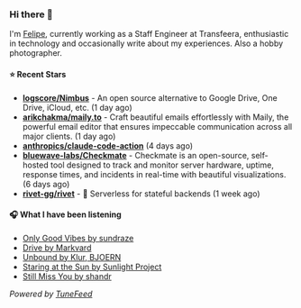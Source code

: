 ### Hi there 👋

I'm [Felipe](https://felipevm.com), currently working as a Staff Engineer at Transfeera, enthusiastic in technology and occasionally write about my experiences. Also a hobby photographer.

#### ⭐ Recent Stars
- **[logscore/Nimbus](https://github.com/logscore/Nimbus)** - An open source alternative to Google Drive, One Drive, iCloud, etc. (1 day ago)
- **[arikchakma/maily.to](https://github.com/arikchakma/maily.to)** - Craft beautiful emails effortlessly with Maily, the powerful email editor that ensures impeccable communication across all major clients. (1 day ago)
- **[anthropics/claude-code-action](https://github.com/anthropics/claude-code-action)** (4 days ago)
- **[bluewave-labs/Checkmate](https://github.com/bluewave-labs/Checkmate)** - Checkmate is an open-source, self-hosted tool designed to track and monitor server hardware, uptime, response times, and incidents in real-time with beautiful visualizations. (6 days ago)
- **[rivet-gg/rivet](https://github.com/rivet-gg/rivet)** - 🔩 Serverless for stateful backends (1 week ago)

#### 🎧 What I have been listening
- [Only Good Vibes by sundraze](https://open.spotify.com/track/6Wvy3U73hGxpdgkVmYTr9G)
- [Drive by Markvard](https://open.spotify.com/track/6BeiZqTbLYzJp5bJjMC2Qa)
- [Unbound by Klur, BJOERN](https://open.spotify.com/track/4helZ9CsKDRX0aO7ogIQTv)
- [Staring at the Sun by Sunlight Project](https://open.spotify.com/track/488lVrQ59RsG05eHZUF3FP)
- [Still Miss You by shandr](https://open.spotify.com/track/5YX5e9uUODhzRCr9qYOvMg)

_Powered by [TuneFeed](https://tunefeed.app?ref=github.com)_
